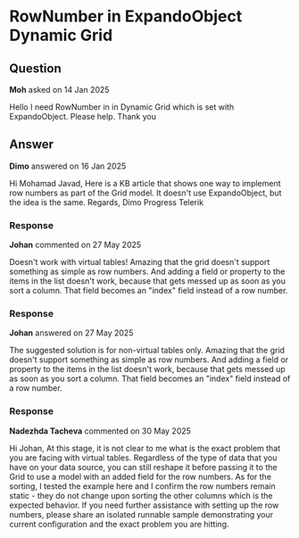 # RowNumber in ExpandoObject Dynamic Grid

## Question

**Moh** asked on 14 Jan 2025

Hello I need RowNumber in <GridColumns> in Dynamic Grid which is set with ExpandoObject. Please help. Thank you

## Answer

**Dimo** answered on 16 Jan 2025

Hi Mohamad Javad, Here is a KB article that shows one way to implement row numbers as part of the Grid model. It doesn't use ExpandoObject, but the idea is the same. Regards, Dimo Progress Telerik

### Response

**Johan** commented on 27 May 2025

Doesn't work with virtual tables! Amazing that the grid doesn't support something as simple as row numbers. And adding a field or property to the items in the list doesn't work, because that gets messed up as soon as you sort a column. That field becomes an "index" field instead of a row number.

### Response

**Johan** answered on 27 May 2025

The suggested solution is for non-virtual tables only. Amazing that the grid doesn't support something as simple as row numbers. And adding a field or property to the items in the list doesn't work, because that gets messed up as soon as you sort a column. That field becomes an "index" field instead of a row number.

### Response

**Nadezhda Tacheva** commented on 30 May 2025

Hi Johan, At this stage, it is not clear to me what is the exact problem that you are facing with virtual tables. Regardless of the type of data that you have on your data source, you can still reshape it before passing it to the Grid to use a model with an added field for the row numbers. As for the sorting, I tested the example here and I confirm the row numbers remain static - they do not change upon sorting the other columns which is the expected behavior. If you need further assistance with setting up the row numbers, please share an isolated runnable sample demonstrating your current configuration and the exact problem you are hitting.
